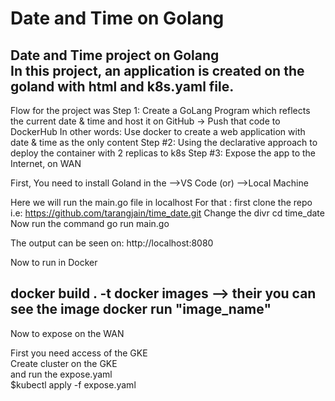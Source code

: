 # Date and Time on Golang

Date and Time project on Golang <br />
In this project, an application is created on the goland with html and k8s.yaml file.<br />
----------------------
Flow for the project was 
Step 1:
Create a GoLang Program which reflects the current date & time and host it on GitHub -> Push that code to DockerHub In other words: Use docker to create a web application with date & time as the only content
Step #2:
Using the declarative approach to deploy the container with 2 replicas to k8s
Step #3:
Expose the app to the Internet, on WAN

First, You need to install Goland in the -->VS Code (or) -->Local Machine <br />

Here we will run the main.go file in localhost For that :
first clone the repo
i.e: https://github.com/tarangjain/time_date.git
Change the divr
cd time_date
Now run the command
go run main.go

The output can be seen on:
http://localhost:8080

Now to run in Docker

docker build . -t
docker images --> their you can see the image
docker run "image_name"
----------------
Now to expose on the WAN 

First you need access of the GKE <br />
    Create cluster on the GKE <br />
and run the expose.yaml <br />
$kubectl apply -f expose.yaml <br />